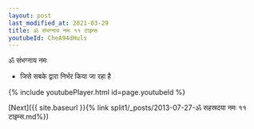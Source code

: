 ```yaml
---
layout: post
last_modified_at: 2021-03-29
title: ॐ संभग्नाय नमः ११ टाइम्स
youtubeId: CheA94dHuls
---
```

 
 
 ॐ संभग्नाय नमः  
 
 -  जिसे सबके द्वारा निर्भर किया जा रहा है 
 
  
 
  
 
 
 
 
 
 


{% include youtubePlayer.html id=page.youtubeId %}
 
[Next]({{ site.baseurl }}{% link  split1/_posts/2013-07-27-ॐ सहस्रदया नमः ११ टाइम्स.md%})
 
